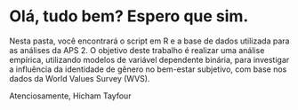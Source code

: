 # Olá, tudo bem? Espero que sim.

Nesta pasta, você encontrará o script em R e a base de dados utilizada para as análises da APS 2. O objetivo deste trabalho é realizar uma análise empírica, utilizando modelos de variável dependente binária, para investigar a influência da identidade de gênero no bem-estar subjetivo, com base nos dados da World Values Survey (WVS).

Atenciosamente,
Hicham Tayfour
